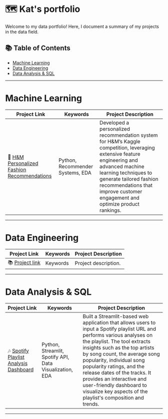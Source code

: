 # 🗺 Kat's portfolio

Welcome to my data portfolio! Here, I document a summary of my projects in the data field. 

## 📚 Table of Contents
- [Machine Learning](#machine-learning)
- [Data Engineering](#data-engineering)
- [Data Analysis & SQL](#data-analysis--sql)

***

# Machine Learning

| Project Link | Keywords | Project Description | 
|---|---|---|
| 👗 [H&M Personalized Fashion Recommendations](https://github.com/ekaterinahs/kaggle-competitions/blob/main/Competition%20%231%20-%20H%26M%20Personalized%20Fashion%20Recommendations/README.md) | Python, Recommender Systems, EDA | Developed a personalized recommendation system for H&M’s Kaggle competition, leveraging extensive feature engineering and advanced machine learning techniques to generate tailored fashion recommendations that improve customer engagement and optimize product rankings. |

***

# Data Engineering

| Project Link | Keywords | Project Description | 
|---|---|---|
| 📚 [Project link](https://github.com/ekaterinahs/) | Keywords | Project description. |

***

# Data Analysis & SQL

| Project Link | Keywords | Project Description | 
|---|---|---|
| 🎶 [Spotify Playlist Analysis Dashboard](https://github.com/ekaterinahs/my-spotify-wrapped/blob/main/README.md) | Python, Streamlit, Spotify API, Data Visualization, EDA | Built a Streamlit-based web application that allows users to input a Spotify playlist URL and performs various analyses on the playlist. The tool extracts insights such as the top artists by song count, the average song popularity, individual song popularity ratings, and the release dates of the tracks. It provides an interactive and user-friendly dashboard to visualize key aspects of the playlist's composition and trends. | 

***
